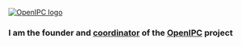 [![OpenIPC logo][logo]][site_basic]

### I am the founder and [coordinator][telegram_en] of the [OpenIPC][site_basic] project

[logo]: https://openipc.org/assets/openipc-logo-black.svg
[site_basic]: https://openipc.org
[telegram_en]: https://t.me/OpenIPC
